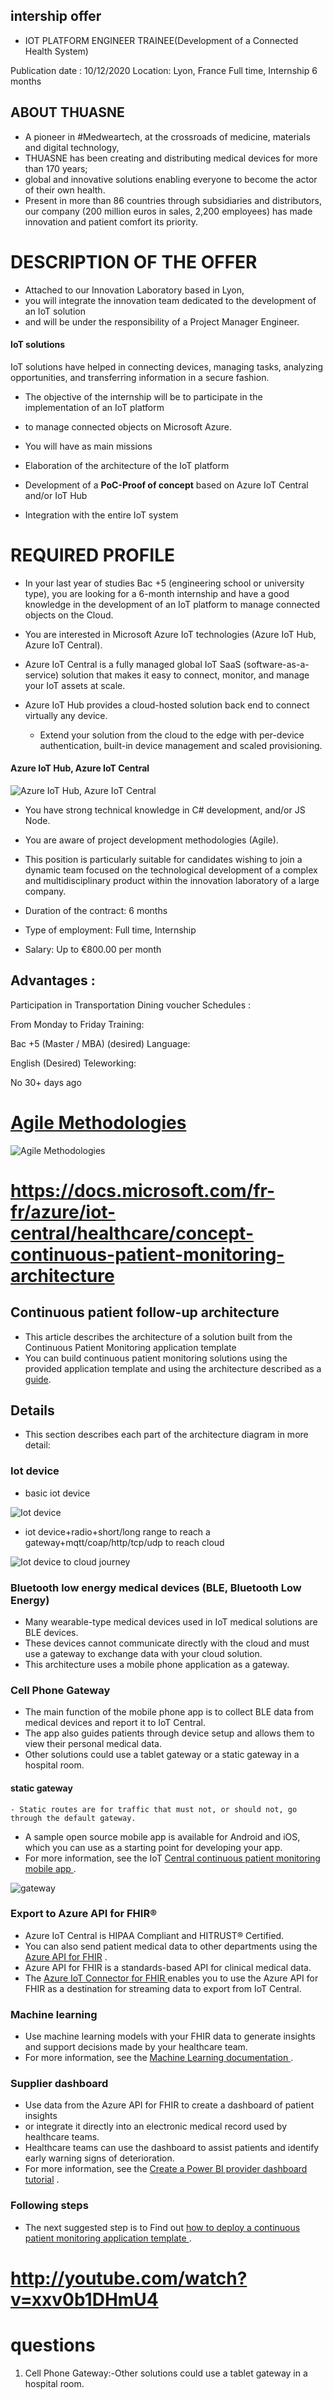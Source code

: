 ## intership offer

- IOT PLATFORM ENGINEER TRAINEE(Development of a Connected Health System)

Publication date : 10/12/2020
Location: Lyon, France
Full time, Internship 6 months
## ABOUT THUASNE

- A pioneer in #Medweartech, at the crossroads of medicine, materials and digital technology, 
- THUASNE has been creating and distributing medical devices for more than 170 years; 
- global and innovative solutions enabling everyone to become the actor of their own health. 
- Present in more than 86 countries through subsidiaries and distributors, our company (200 million euros in sales, 2,200 employees) has made innovation and patient comfort its priority.

# DESCRIPTION OF THE OFFER

- Attached to our Innovation Laboratory based in Lyon, 
- you will integrate the innovation team dedicated to the development of an IoT solution
- and will be under the responsibility of a Project Manager Engineer.

#### IoT solutions
IoT solutions have helped in connecting devices, managing tasks, analyzing opportunities, and transferring information in a secure fashion.

- The objective of the internship will be to participate in the implementation of an IoT platform 
- to manage connected objects on Microsoft Azure.

- You will have as main missions

- Elaboration of the architecture of the IoT platform
- Development of a **PoC-Proof of concept** based on Azure IoT Central and/or IoT Hub
- Integration with the entire IoT system
# REQUIRED PROFILE

- In your last year of studies Bac +5 (engineering school or university type), you are looking for a 6-month internship and have a good knowledge in the development of an IoT platform to manage connected objects on the Cloud.

- You are interested in Microsoft Azure IoT technologies (Azure IoT Hub, Azure IoT Central).
- Azure IoT Central is a fully managed global IoT SaaS (software-as-a-service) solution that makes it easy to connect, monitor, and manage your IoT assets at scale.
- Azure IoT Hub provides a cloud-hosted solution back end to connect virtually any device. 
    - Extend your solution from the cloud to the edge with per-device authentication, built-in device management and scaled provisioning.

#### Azure IoT Hub, Azure IoT Central

![Azure IoT Hub, Azure IoT Central](https://github.com/anindameister/IOT-PLATFORM-ENGINEER-TRAINEE/blob/main/snaps/4.PNG)


- You have strong technical knowledge in C# development, and/or JS Node.

- You are aware of project development methodologies (Agile).

- This position is particularly suitable for candidates wishing to join a dynamic team focused on the technological development of a complex and multidisciplinary product within the innovation laboratory of a large company.

- Duration of the contract: 6 months

- Type of employment: Full time, Internship

- Salary: Up to €800.00 per month

## Advantages :

Participation in Transportation
Dining voucher
Schedules :

From Monday to Friday
Training:

Bac +5 (Master / MBA) (desired)
Language:

English (Desired)
Teleworking:

No
30+ days ago

# <a href="https://www.youtube.com/watch?v=XU0llRltyFM">Agile Methodologies<a/>

![Agile Methodologies](https://github.com/anindameister/IOT-PLATFORM-ENGINEER-TRAINEE/blob/main/snaps/1.PNG)

# https://docs.microsoft.com/fr-fr/azure/iot-central/healthcare/concept-continuous-patient-monitoring-architecture

## Continuous patient follow-up architecture
- This article describes the architecture of a solution built from the Continuous Patient Monitoring application template  
- You can build continuous patient monitoring solutions using the provided application template and using the architecture described as a <a href="https://docs.microsoft.com/en-us/azure/iot-central/healthcare/tutorial-continuous-patient-monitoring">guide</a>.

## Details
- This section describes each part of the architecture diagram in more detail:

### Iot device

- basic iot device

![Iot device](https://github.com/anindameister/IOT-PLATFORM-ENGINEER-TRAINEE/blob/main/snaps/2.PNG)

- iot device+radio+short/long range to reach a gateway+mqtt/coap/http/tcp/udp to reach cloud

![Iot device to cloud journey](https://github.com/anindameister/IOT-PLATFORM-ENGINEER-TRAINEE/blob/main/snaps/3.PNG)

### Bluetooth low energy medical devices (BLE, Bluetooth Low Energy)
- Many wearable-type medical devices used in IoT medical solutions are BLE devices. 
- These devices cannot communicate directly with the cloud and must use a gateway to exchange data with your cloud solution. 
- This architecture uses a mobile phone application as a gateway.

### Cell Phone Gateway
- The main function of the mobile phone app is to collect BLE data from medical devices and report it to IoT Central. 
- The app also guides patients through device setup and allows them to view their personal medical data. 
- Other solutions could use a tablet gateway or a static gateway in a hospital room. 
#### static gateway
    - Static routes are for traffic that must not, or should not, go through the default gateway. 

- A sample open source mobile app is available for Android and iOS, which you can use as a starting point for developing your app. 
- For more information, see the IoT <a href="https://docs.microsoft.com/fr-fr/samples/iot-for-all/iotc-cpm-sample/iotc-cpm-sample/">Central continuous patient monitoring mobile app </a>.

![gateway](https://github.com/anindameister/IOT-PLATFORM-ENGINEER-TRAINEE/blob/main/snaps/5.PNG)


### Export to Azure API for FHIR®
- Azure IoT Central is HIPAA Compliant and HITRUST® Certified. 
- You can also send patient medical data to other departments using the <a href="https://docs.microsoft.com/fr-fr/azure/healthcare-apis/overview">Azure API for FHIR</a> . 
- Azure API for FHIR is a standards-based API for clinical medical data. 
- The <a href="https://docs.microsoft.com/fr-fr/azure/healthcare-apis/iot-fhir-portal-quickstart">Azure IoT Connector for FHIR </a>enables you to use the Azure API for FHIR as a destination for streaming data to export from IoT Central.

### Machine learning
- Use machine learning models with your FHIR data to generate insights and support decisions made by your healthcare team. 
- For more information, see the <a href="https://docs.microsoft.com/fr-fr/azure/machine-learning/">Machine Learning documentation </a>.

### Supplier dashboard
- Use data from the Azure API for FHIR to create a dashboard of patient insights
- or integrate it directly into an electronic medical record used by healthcare teams.
- Healthcare teams can use the dashboard to assist patients and identify early warning signs of deterioration.
- For more information, see the <a href="https://docs.microsoft.com/fr-fr/azure/iot-central/healthcare/howto-health-data-triage">Create a Power BI provider dashboard tutorial</a> .

### Following steps
- The next suggested step is to Find out <a href="https://docs.microsoft.com/fr-fr/azure/iot-central/healthcare/tutorial-continuous-patient-monitoring">how to deploy a continuous patient monitoring application template </a>.









# http://youtube.com/watch?v=xxv0b1DHmU4

# questions
1. Cell Phone Gateway:-Other solutions could use a tablet gateway in a hospital room. 
